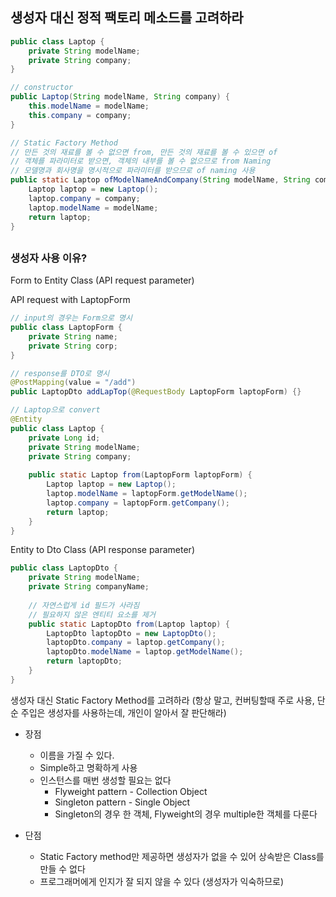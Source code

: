## 생성자 대신 정적 팩토리 메소드를 고려하라

```java
public class Laptop {
    private String modelName;
    private String company;
}

// constructor
public Laptop(String modelName, String company) {
	this.modelName = modelName;
    this.company = company;
}

// Static Factory Method
// 만든 것의 재료를 볼 수 없으면 from, 만든 것의 재료를 볼 수 있으면 of
// 객체를 파라미터로 받으면, 객체의 내부를 볼 수 없으므로 from Naming
// 모델명과 회사명을 명시적으로 파라미터를 받으므로 of naming 사용
public static Laptop ofModelNameAndCompany(String modelName, String company) {
    Laptop laptop = new Laptop();
    laptop.company = company;
    laptop.modelName = modelName;
    return laptop;
}
```

## 

### 생성자 사용 이유?

Form to Entity Class (API request parameter)

API request with LaptopForm

```java
// input의 경우는 Form으로 명시
public class LaptopForm {
    private String name;
    private String corp;
}

// response를 DTO로 명시
@PostMapping(value = "/add")
public LaptopDto addLapTop(@RequestBody LaptopForm laptopForm) {}

// Laptop으로 convert
@Entity
public class Laptop {
    private Long id;
    private String modelName;
    private String company;
    
    public static Laptop from(LaptopForm laptopForm) {
        Laptop laptop = new Laptop();
        laptop.modelName = laptopForm.getModelName();
        laptop.company = laptopForm.getCompany();
        return laptop;
    }
}
```



Entity to Dto Class (API response parameter)

```java
public class LaptopDto {
    private String modelName;
    private String companyName;
    
    // 자연스럽게 id 필드가 사라짐
    // 필요하지 않은 엔티티 요소를 제거
    public static LaptopDto from(Laptop laptop) {
        LaptopDto laptopDto = new LaptopDto();
        laptopDto.company = laptop.getCompany();
        laptopDto.modelName = laptop.getModelName();
        return laptopDto;
    }
}
```



생성자 대신 Static Factory Method를 고려하라 (항상 말고, 컨버팅할때 주로 사용, 단순 주입은 생성자를 사용하는데, 개인이 알아서 잘 판단해라)

- 장점
  - 이름을 가질 수 있다.
  - Simple하고 명확하게 사용
  - 인스턴스를 매번 생성할 필요는 없다
    - Flyweight pattern - Collection Object
    - Singleton pattern - Single Object
    - Singleton의 경우 한 객체, Flyweight의 경우 multiple한 객체를 다룬다

- 단점
  - Static Factory method만 제공하면 생성자가 없을 수 있어 상속받은 Class를 만들 수 없다
  - 프로그래머에게 인지가 잘 되지 않을 수 있다 (생성자가 익숙하므로)